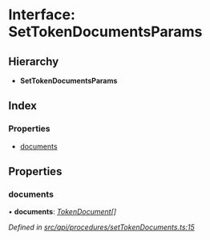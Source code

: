 # Interface: SetTokenDocumentsParams

## Hierarchy

* **SetTokenDocumentsParams**

## Index

### Properties

* [documents](settokendocumentsparams.md#documents)

## Properties

###  documents

• **documents**: *[TokenDocument](tokendocument.md)[]*

*Defined in [src/api/procedures/setTokenDocuments.ts:15](https://github.com/PolymathNetwork/polymesh-sdk/blob/a0872cf4/src/api/procedures/setTokenDocuments.ts#L15)*
